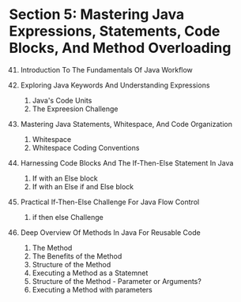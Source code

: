 # Section 5: Mastering Java Expressions, Statements, Code Blocks, And Method Overloading

41. Introduction To The Fundamentals Of Java Workflow

42. Exploring Java Keywords And Understanding Expressions
    1. Java's Code Units
    2. The Expreesion Challenge

43. Mastering Java Statements, Whitespace, And Code Organization
    1. Whitespace
    2. Whitespace Coding Conventions

44. Harnessing Code Blocks And The If-Then-Else Statement In Java
    1. If with an Else block
    2. If with an Else if and Else block

45. Practical If-Then-Else Challenge For Java Flow Control
    1. if then else Challenge

46. Deep Overview Of Methods In Java For Reusable Code
    1. The Method
    2. The Benefits of the Method
    3. Structure of the Method
    4. Executing a Method as a Statemnet
    5. Structure of the Method - Parameter or Arguments?
    6. Executing a Method with parameters

